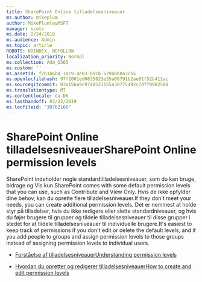 ```yaml
---
title: SharePoint Online tilladelsesniveauer
ms.author: mikeplum
author: MikePlumleyMSFT
manager: scotv
ms.date: 2/24/2018
ms.audience: Admin
ms.topic: article
ROBOTS: NOINDEX, NOFOLLOW
localization_priority: Normal
ms.collection: Adm_O365
ms.custom: ''
ms.assetid: f2b1b6b4-10c9-4e83-b9cb-529a0b8a3c55
ms.openlocfilehash: 97f1001ed0835623e55a08791b2ae81f52b411ac
ms.sourcegitcommit: 03a156a9c9740521155a30775492c7dff0982588
ms.translationtype: MT
ms.contentlocale: da-DK
ms.lasthandoff: 03/22/2019
ms.locfileid: "30762166"
---
```

# <a name="sharepoint-online-permission-levels"></a><span data-ttu-id="be1f7-102">SharePoint Online tilladelsesniveauer</span><span class="sxs-lookup"><span data-stu-id="be1f7-102">SharePoint Online permission levels</span></span>

<span data-ttu-id="be1f7-103">SharePoint indeholder nogle standardtilladelsesniveauer, som du kan bruge, bidrage og Vis kun.</span><span class="sxs-lookup"><span data-stu-id="be1f7-103">SharePoint comes with some default permission levels that you can use, such as Contribute and View Only.</span></span> <span data-ttu-id="be1f7-104">Hvis de ikke opfylder dine behov, kan du oprette flere tilladelsesniveauer.</span><span class="sxs-lookup"><span data-stu-id="be1f7-104">If they don't meet your needs, you can create additional permission levels.</span></span> <span data-ttu-id="be1f7-105">Det er nemmest at holde styr på tilladelser, hvis du ikke redigere eller slette standardniveauer, og hvis du føjer brugere til grupper og tildele tilladelsesniveauer til disse grupper i stedet for at tildele tilladelsesniveauer til individuelle brugere.</span><span class="sxs-lookup"><span data-stu-id="be1f7-105">It's easiest to keep track of permissions if you don't edit or delete the default levels, and if you add people to groups and assign permission levels to those groups instead of assigning permission levels to individual users.</span></span>
  
- [<span data-ttu-id="be1f7-106">Forståelse af tilladelsesniveauer</span><span class="sxs-lookup"><span data-stu-id="be1f7-106">Understanding permission levels</span></span>](https://go.microsoft.com/fwlink/?linkid=867071)
    
- [<span data-ttu-id="be1f7-107">Hvordan du opretter og redigerer tilladelsesniveauer</span><span class="sxs-lookup"><span data-stu-id="be1f7-107">How to create and edit permission levels</span></span>](https://go.microsoft.com/fwlink/?linkid=867072)
    

